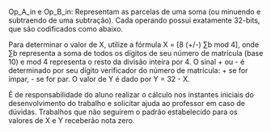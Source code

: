 Op_A_in e Op_B_in: Representam as parcelas de uma soma (ou minuendo e subtraendo de 
uma subtração). Cada operando possui exatamente 32-bits, que são codificados como abaixo. 

Para determinar o valor de X, utilize a fórmula X = [8 (+/-) ∑b mod 4], onde ∑b 
representa a soma de todos os dígitos de seu número de matrícula (base 10) e mod 4 
representa o resto da divisão inteira por 4. O sinal + ou - é determinado por seu dígito 
verificador do número de matrícula: + se for ímpar, - se for par. O valor de Y é dado por 
Y = 32 - X.  

 É de responsabilidade do aluno realizar o cálculo nos instantes iniciais do 
desenvolvimento do trabalho e solicitar ajuda ao professor em caso de dúvidas. 
Trabalhos que não seguirem o padrão estabelecido para os valores de X e Y 
receberão nota zero.  
